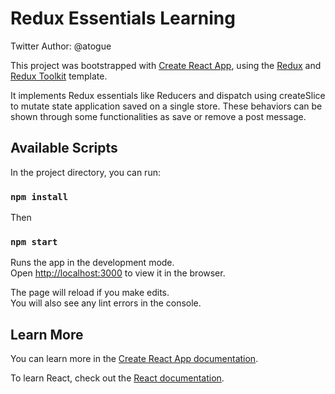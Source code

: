 # Redux Essentials Learning
Twitter Author: @atogue


This project was bootstrapped with [Create React App](https://github.com/facebook/create-react-app), using the [Redux](https://redux.js.org/) and [Redux Toolkit](https://redux-toolkit.js.org/) template.

It implements Redux essentials like Reducers and dispatch using createSlice to mutate state application saved on a single store.
These behaviors can be shown through some functionalities as save or remove a post message.

## Available Scripts

In the project directory, you can run:

### `npm install`
Then
### `npm start`

Runs the app in the development mode.<br />
Open [http://localhost:3000](http://localhost:3000) to view it in the browser.

The page will reload if you make edits.<br />
You will also see any lint errors in the console.


## Learn More

You can learn more in the [Create React App documentation](https://facebook.github.io/create-react-app/docs/getting-started).

To learn React, check out the [React documentation](https://reactjs.org/).
